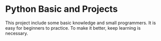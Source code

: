 # Python Basic and Projects
This project include some basic knowledge and small programmers. It is easy for beginners to practice.
To make it better, keep learning is necessary. 

